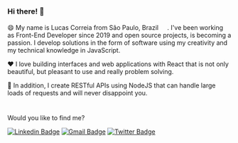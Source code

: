### Hi there! 🤘

😄 My name is Lucas Correia from São Paulo, Brazil <img width="16px"  src="https://user-images.githubusercontent.com/59120094/102106566-80b96f80-3e0f-11eb-8fa3-5248a34b61e3.png"></img>. I've been working as Front-End Developer since 2019 and open source projects, is becoming a passion. I develop solutions in the form of software using my creativity and my technical knowledge in JavaScript.

❤️ I love building interfaces and web applications with React that is not only beautiful, but pleasant to use and really problem solving.

🚀 In addition, I create RESTful APIs using NodeJS that can handle large loads of requests and will never disappoint you.

#

Would you like to find me?

[![Linkedin Badge](https://img.shields.io/badge/-LinkedIn-blue?style=flat&logo=Linkedin&logoColor=white&link=https://www.linkedin.com/in/lucas-correia-136508136/)](https://www.linkedin.com/in/lucas-correia-136508136?lipi=urn%3Ali%3Apage%3Ad_flagship3_profile_view_base_contact_details%3BJR%2Bu8yxQRNSNqgAXXZwXzQ%3D%3D)
[![Gmail Badge](https://img.shields.io/badge/-Gmail-c14438?style=flat&logo=Gmail&logoColor=white&link=mailto:correia23.lucas@gmail.com)](mailto:correia23.lucas@gmail.com)
[![Twitter Badge](https://img.shields.io/badge/-Twitter-1ca0f1?style=flat&logo=twitter&logoColor=white&link=https://twitter.com/llucosilva)](https://twitter.com/llucosilva)



<!--
**lucosilva/lucosilva** is a ✨ _special_ ✨ repository because its `README.md` (this file) appears on your GitHub profile.

Here are some ideas to get you started:

- 🔭 I’m currently working on ...
- 🌱 I’m currently learning ...
- 👯 I’m looking to collaborate on ...
- 🤔 I’m looking for help with ...
- 💬 Ask me about ...
- 📫 How to reach me: ...
- 😄 Pronouns: ...
- ⚡ Fun fact: ...
-->
